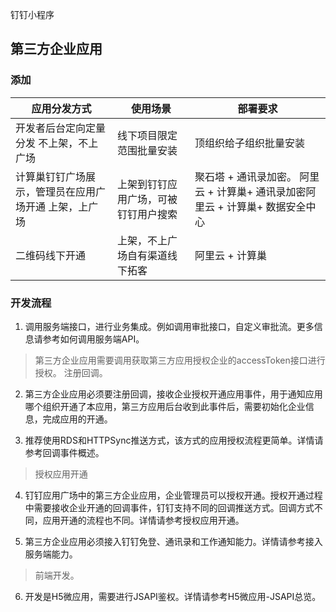 钉钉小程序

## 第三方企业应用

### 添加

| 应用分发方式                                          | 使用场景                             | 部署要求                                                                       |
| ----------------------------------------------------- | ------------------------------------ | ------------------------------------------------------------------------------ |
| 开发者后台定向定量分发 不上架，不上广场               | 线下项目限定范围批量安装             | 顶组织给子组织批量安装                                                         |
| 计算巢钉钉广场展示，管理员在应用广场开通 上架，上广场 | 上架到钉钉应用广场，可被钉钉用户搜索 | 聚石塔 + 通讯录加密。 阿里云 + 计算巢+ 通讯录加密阿里云 + 计算巢+ 数据安全中心 |
| 二维码线下开通                                        | 上架，不上广场自有渠道线下拓客       | 阿里云 + 计算巢                                                                |

### 开发流程

1. 调用服务端接口，进行业务集成。例如调用审批接口，自定义审批流。更多信息请参考如何调用服务端API。

> 第三方企业应用需要调用获取第三方应用授权企业的accessToken接口进行授权。
> 注册回调。

2. 第三方企业应用必须要注册回调，接收企业授权开通应用事件，用于通知应用哪个组织开通了本应用，第三方应用后台收到此事件后，需要初始化企业信息，完成应用的开通。

3. 推荐使用RDS和HTTPSync推送方式，该方式的应用授权流程更简单。详情请参考回调事件概述。

> 授权应用开通

4. 钉钉应用广场中的第三方企业应用，企业管理员可以授权开通。授权开通过程中需要接收企业开通的回调事件，钉钉支持不同的回调推送方式。回调方式不同，应用开通的流程也不同。详情请参考授权应用开通。

5. 第三方企业应用必须接入钉钉免登、通讯录和工作通知能力。详情请参考接入服务端能力。

> 前端开发。

6. 开发是H5微应用，需要进行JSAPI鉴权。详情请参考H5微应用-JSAPI总览。
